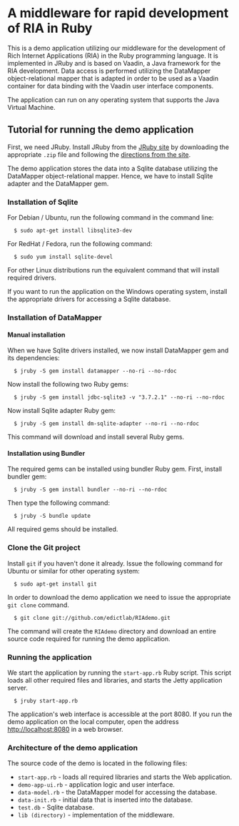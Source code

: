 # A middleware for rapid development of RIA in Ruby

This is a demo application utilizing our middleware for the development of Rich Internet Applications (RIA) in the Ruby programming language. It is implemented in JRuby and is based on Vaadin, a Java framework for the RIA development. Data access is performed utilizing the DataMapper object-relational mapper that is adapted in order to be used as a Vaadin container for data binding with the Vaadin user interface components.

The application can run on any operating system that supports the Java Virtual Machine.

## Tutorial for running the demo application

First, we need JRuby.
Install JRuby from the [JRuby site](http://jruby.org) by downloading the appropriate `.zip` file and following the [directions from the site](http://jruby.org/#2).

The demo application stores the data into a Sqlite database utilizing the DataMapper object-relational mapper. Hence, we have to install Sqlite adapter and the DataMapper gem.

### Installation of Sqlite 

  For Debian / Ubuntu, run the following command in the command line:

      $ sudo apt-get install libsqlite3-dev

  For RedHat / Fedora, run the following command:

      $ sudo yum install sqlite-devel

For other Linux distributions run the equivalent command that will install required drivers. 

If you want to run the application on the Windows operating system, install the appropriate drivers for accessing a Sqlite database.

### Installation of DataMapper

#### Manual installation

When we have Sqlite drivers installed, we now install DataMapper gem and its dependencies:

      $ jruby -S gem install datamapper --no-ri --no-rdoc

Now install the following two Ruby gems:

      $ jruby -S gem install jdbc-sqlite3 -v "3.7.2.1" --no-ri --no-rdoc

Now install Sqlite adapter Ruby gem:

      $ jruby -S gem install dm-sqlite-adapter --no-ri --no-rdoc

This command will download and install several Ruby gems.

#### Installation using Bundler 

The required gems can be installed using bundler Ruby gem. First, install bundler gem:

      $ jruby -S gem install bundler --no-ri --no-rdoc

Then type the following command:

      $ jruby -S bundle update

All required gems should be installed.

### Clone the Git project

Install `git` if you haven't done it already. Issue the following command for Ubuntu or similar for other operating system:

      $ sudo apt-get install git

In order to download the demo application we need to issue the appropriate `git clone` command.

      $ git clone git://github.com/edictlab/RIAdemo.git

The command will create the `RIAdemo` directory and download an entire source code required for running the demo application.


### Running the application

We start the application by running the `start-app.rb` Ruby script. This script loads all other required files and libraries, and starts the Jetty application server.

      $ jruby start-app.rb

The application's web interface is accessible at the port 8080. If you run the demo application on the local computer, open the address [http://localhost:8080](http://localhost:8080) in a web browser.


### Architecture of the demo application

The source code of the demo is located in the following files:
- `start-app.rb` - loads all required libraries and starts the Web application.
- `demo-app-ui.rb` - application logic and user interface.
- `data-model.rb` - the DataMapper model for accessing the database.
- `data-init.rb` - initial data that is inserted into the database.
- `test.db` - Sqlite database.
- `lib (directory)` - implementation of the middleware.

